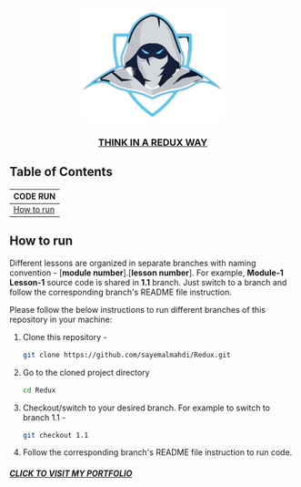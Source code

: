 <!-- PROJECT LOGO -->
<br />
 <p align="center">
    <img src="images/sayem_ninja_logo.png" alt="Logo" width="250" height="200" />
    <h3 align="center "><a href="https://sayemmahdi.netlify.app/" target="_blank" >THINK IN A REDUX WAY</a></h3>
</p>

<!-- TABLE OF CONTENTS -->

## Table of Contents

| CODE RUN                   |
| -------------------------- |
| [How to run](#-how-to-run) |

<!-- HOW TO RUN -->

## How to run

Different lessons are organized in separate branches with naming convention - [**module number**].[**lesson number**]. For example, **Module-1 Lesson-1** source code is shared in **1.1** branch. Just switch to a branch and follow the corresponding branch's README file instruction.

Please follow the below instructions to run different branches of this repository in your machine:

1. Clone this repository -
   ```sh
   git clone https://github.com/sayemalmahdi/Redux.git
   ```
2. Go to the cloned project directory
   ```sh
   cd Redux
   ```
3. Checkout/switch to your desired branch. For example to switch to branch 1.1 -
   ```sh
   git checkout 1.1
   ```
4. Follow the corresponding branch's README file instruction to run code.

<!-- CONTACT  -->

<h5 align="left "><a href="https://sayemmahdi.netlify.app/" target="_blank" >CLICK TO VISIT MY PORTFOLIO</a></h5>
